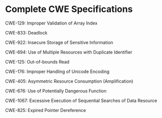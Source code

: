 

# Complete CWE Specifications

CWE-129: Improper Validation of Array Index

CWE-833: Deadlock

CWE-922: Insecure Storage of Sensitive Information

CWE-694: Use of Multiple Resources with Duplicate Identifier

CWE-125: Out-of-bounds Read

CWE-176: Improper Handling of Unicode Encoding

CWE-405: Asymmetric Resource Consumption (Amplification)

CWE-676: Use of Potentially Dangerous Function

CWE-1067: Excessive Execution of Sequential Searches of Data Resource

CWE-825: Expired Pointer Dereference